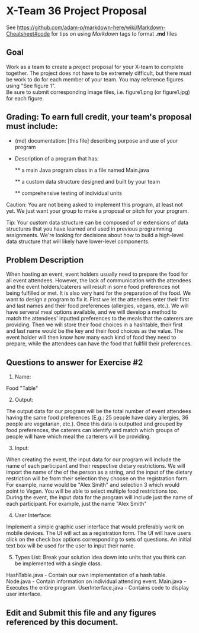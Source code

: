 # X-Team 36 Project Proposal

See https://github.com/adam-p/markdown-here/wiki/Markdown-Cheatsheet#code for tips on using *Markdown* tags to format __.md__ files

## Goal

Work as a team to create a project proposal for your X-team to complete together.
The project does not have to be extremely difficult,
but there must be work to do for each member of your team.
You may reference figures using "See figure 1".  
Be sure to submit corresponding image files, i.e. figure1.png (or figure1.jpg) for each figure.

## Grading: To earn full credit, your team's proposal must include:

* (md) documentation: [this file] describing purpose and use of your program

* Description of a program that has:

  ** a main Java program class in a file named Main.java
  
  ** a custom data structure designed and built by your team
  
  ** comprehensive testing of individual units
  
 Caution: You are not being asked to implement this program, at least not yet. 
 We just want your group to make a proposal or pitch for your program.
 
 Tip: Your custom data structure can be composed of or extensions of data structures that you have learned and used in previous programming assignments.  We're looking for decisions about how to build a high-level data structure that will likely have lower-level components.

## Problem Description
When hosting an event, event holders usually need to prepare the food for all event attendees. However, the lack of communication with the attendees and the event holders/caterers will result in some food preferences not being fulfilled or met. It is also very hard for the preparation of the food. We want to design a program to fix it. First we let the attendees enter their first and last names and their food preferences (allergies, vegans, etc.). We will have serveral meal options available, and we will develop a method to match the attendees' inputted preferences to the meals that the caterers are providing. Then we will store their food choices in a hashtable, their first and last name would be the key and their food choices as the value. The event holder will then know how many each kind of food they need to prepare, while the attendees can have the food that fullfill their preferences. 

## Questions to answer for Exercise #2

1. Name: 

Food "Table"

2. Output:

The output data for our program will be the total number of event attendees having the same food preferences (E.g.: 25 people have dairy allergies, 36 people are vegetarian, etc.). Once this data is outputted and grouped by food preferences, the caterers can identify and match which groups of people will have which meal the carterers will be providing. 

3. Input: 

When creating the event, the input data for our program will include the name of each participant and their respective dietary restrictions. We will import the name of the of the person as a string, and the input of the dietary restriction will be from their selection they choose on the registration form. For example, name would be "Alex Smith" and selection 3 which would point to Vegan. You will be able to select multiple food restrictions too. During the event, the input data for the program will include just the name of each participant. For example, just the name "Alex Smith"

4. User Interface: 

Implement a simple graphic user interface that would preferably work on mobile devices. The UI will act as a registration form. The UI will have users click on the check box options corresponding to sets of questions. An initial text box will be used for the user to input their name.

5. Types List: Break your solution idea down into units that you think can be implemented with a single class.

HashTable.java - Contain our own implementation of a hash table.
Node.java - Contain information on individual attending event.
Main.java - Executes the entire program.
UserInterface.java - Contains code to display user interface.




## Edit and Submit this file and any figures referenced by this document.

